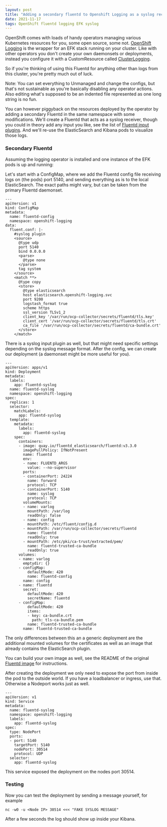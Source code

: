 ```yaml
---
layout: post
title: "Adding a secondary fluentd to Openshift Logging as a syslog receiver"
date: 2021-11-17
tags: OpenShift fluentd logging EFK syslog
---
```


OpenShift comes with loads of handy operators managing various Kubernetes resources for you, some open source, some not.
[OpenShift Logging](https://github.com/openshift/cluster-logging-operator) is the wrapper for an EFK stack running on your cluster.
Like with other operators you don't create your own daemonsets or deployments, instead you configure it with a CustomResource called
[ClusterLogging](https://docs.openshift.com/container-platform/4.9/logging/cluster-logging.html).

So if you're thinking of using this Fluentd for anything other than logs from this cluster, you're pretty much out of luck.

Note: You can set everything to Unmanaged and change the configs, but that's not sustainable as you're basically disabling any operator actions. Also editing what's supposed to be an indented file represented as one long string is no fun.

You can however piggyback on the resources deployed by the operator by adding a secondary Fluentd in the same namespace with some modifications.
We'll create a Fluentd that acts as a syslog receiver, though you could in theory add any input you like, see the list of [Fluentd input plugins](https://www.fluentd.org/plugins).
And we'll re-use the ElasticSearch and Kibana pods to visualize those logs.

### Secondary Fluentd

Assuming the logging operator is installed and one instance of the EFK pods is up and running:

Let's start with a ConfigMap, where we add the Fluentd config file receiving logs on (the pods) port 5140, and sending everything as is to the local ElasticSearch.
The exact paths might vary, but can be taken from the primary Fluentd daemonset.
```
---
apiVersion: v1
kind: ConfigMap
metadata:
  name: fluentd-config
  namespace: openshift-logging
data:
  fluent.conf: |-
    #syslog plugin
    <source>
      @type udp
      port 5140
      bind 0.0.0.0
      <parse>
        @type none
      </parse>
      tag system
    </source>
    <match **>
      @type copy
      <store>
        @type elasticsearch
        host elasticsearch.openshift-logging.svc
        port 9200
        logstash_format true
        scheme https
        ssl_version TLSv1_2
        client_key '/var/run/ocp-collector/secrets/fluentd/tls.key'
        client_cert '/var/run/ocp-collector/secrets/fluentd/tls.crt'
        ca_file '/var/run/ocp-collector/secrets/fluentd/ca-bundle.crt'
      </store>
    </match>
```
There is a syslog input plugin as well, but that might need specific settings depending on the syslog message format.
After the config, we can create our deployment (a daemonset might be more useful for you).
```
---
apiVersion: apps/v1
kind: Deployment
metadata:
  labels:
    app: fluentd-syslog
  name: fluentd-syslog
  namespace: openshift-logging
spec:
  replicas: 1
  selector:
    matchLabels:
      app: fluentd-syslog
  template:
    metadata:
      labels:
        app: fluentd-syslog
    spec:
      containers:
      - image: quay.io/fluentd_elasticsearch/fluentd:v3.3.0
        imagePullPolicy: IfNotPresent
        name: fluentd
        env:
        - name: FLUENTD_ARGS
          value: --no-supervisor
        ports:
        - containerPort: 24224
          name: forward
          protocol: TCP
        - containerPort: 5140
          name: syslog
          protocol: TCP
        volumeMounts:
        - name: varlog
          mountPath: /var/log
          readOnly: false
        - name: config
          mountPath: /etc/fluent/config.d
        - mountPath: /var/run/ocp-collector/secrets/fluentd
          name: fluentd
          readOnly: true
        - mountPath: /etc/pki/ca-trust/extracted/pem/
          name: fluentd-trusted-ca-bundle
          readOnly: true
      volumes:
      - name: varlog
        emptydir: {}
      - configMap:
          defaultMode: 420
          name: fluentd-config
        name: config
      - name: fluentd
        secret:
          defaultMode: 420
          secretName: fluentd
      - configMap:
          defaultMode: 420
          items:
          - key: ca-bundle.crt
            path: tls-ca-bundle.pem
          name: fluentd-trusted-ca-bundle
        name: fluentd-trusted-ca-bundle
```
The only differences between this an a generic deployment are the additional mounted volumes for the certificates as well as an image that already contains the ElasticSearch plugin.

You can build your own image as well, see the README of the original [Fluentd image](https://hub.docker.com/r/fluent/fluentd/) for instructions.

After creating the deployment we only need to expose the port from inside the pod to the outside world. If you have a loadbalancer or ingress, use that. Otherwise a Nodeport works just as well.
```
---
apiVersion: v1
kind: Service
metadata:
  name: fluentd-syslog
  namespace: openshift-logging
  labels:
    app: fluentd-syslog
spec:
  type: NodePort
  ports:
  - port: 5140
    targetPort: 5140
    nodePort: 30514
    protocol: UDP
  selector:
    app: fluentd-syslog
```
This service exposed the deployment on the nodes port 30514.

### Testing

Now you can test the deployment by sending a message yourself, for example
```
nc -w0 -u <Node IP> 30514 <<< "FAKE SYSLOG MESSAGE"
```
After a few seconds the log should show up inside your Kibana.
